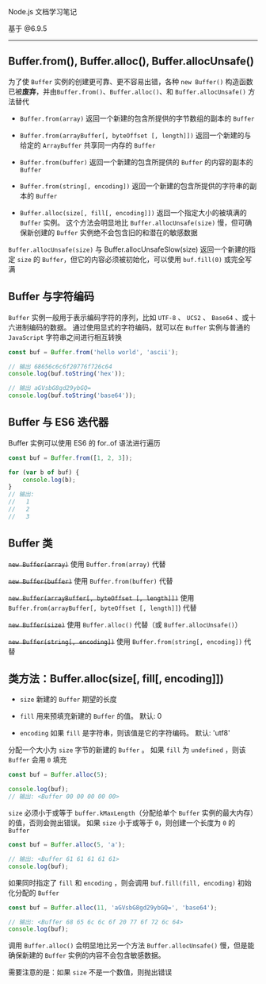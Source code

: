 Node.js 文档学习笔记

基于 @6.9.5

----

## Buffer.from(), Buffer.alloc(), Buffer.allocUnsafe()

为了使 ```Buffer``` 实例的创建更可靠、更不容易出错，各种 ```new Buffer()``` 构造函数已被**废弃**，并由```Buffer.from()```、```Buffer.alloc()```、和 ```Buffer.allocUnsafe()``` 方法替代

* ```Buffer.from(array)``` 返回一个新建的包含所提供的字节数组的副本的 ```Buffer```

* ```Buffer.from(arrayBuffer[, byteOffset [, length]])``` 返回一个新建的与给定的 ```ArrayBuffer``` 共享同一内存的 ```Buffer```

* ```Buffer.from(buffer)``` 返回一个新建的包含所提供的 ```Buffer``` 的内容的副本的 ```Buffer```

* ```Buffer.from(string[, encoding])``` 返回一个新建的包含所提供的字符串的副本的 ```Buffer```

* ```Buffer.alloc(size[, fill[, encoding]])``` 返回一个指定大小的被填满的 ```Buffer``` 实例。 这个方法会明显地比 ```Buffer.allocUnsafe(size)``` 慢，但可确保新创建的 ```Buffer``` 实例绝不会包含旧的和潜在的敏感数据

```Buffer.allocUnsafe(size)``` 与 Buffer.allocUnsafeSlow(size) 返回一个新建的指定 ```size``` 的 ```Buffer```，但它的内容必须被初始化，可以使用 ```buf.fill(0)``` 或完全写满


## Buffer 与字符编码

```Buffer``` 实例一般用于表示编码字符的序列，比如 ```UTF-8``` 、 ```UCS2``` 、 ```Base64``` 、或十六进制编码的数据。 通过使用显式的字符编码，就可以在 ```Buffer``` 实例与普通的 ```JavaScript``` 字符串之间进行相互转换

```js
const buf = Buffer.from('hello world', 'ascii');

// 输出 68656c6c6f20776f726c64
console.log(buf.toString('hex'));

// 输出 aGVsbG8gd29ybGQ=
console.log(buf.toString('base64'));
```


## Buffer 与 ES6 迭代器

Buffer 实例可以使用 ES6 的 for..of 语法进行遍历

```js
const buf = Buffer.from([1, 2, 3]);

for (var b of buf) {
    console.log(b);
}
// 输出:
//   1
//   2
//   3
```

## Buffer 类

~~```new Buffer(array)```~~ 使用 ```Buffer.from(array)``` 代替

~~```new Buffer(buffer)```~~ 使用 ```Buffer.from(buffer)``` 代替

~~```new Buffer(arrayBuffer[, byteOffset [, length]])```~~ 使用 ```Buffer.from(arrayBuffer[, byteOffset [, length]]```) 代替

~~```new Buffer(size)```~~ 使用 ```Buffer.alloc()``` 代替（或 ```Buffer.allocUnsafe()```）

~~```new Buffer(string[, encoding])```~~ 使用 ```Buffer.from(string[, encoding])``` 代替

## 类方法：Buffer.alloc(size[, fill[, encoding]])

* ```size``` 新建的 ```Buffer``` 期望的长度

* ```fill``` 用来预填充新建的 ```Buffer``` 的值。 默认: 0

* ```encoding``` 如果 ```fill``` 是字符串，则该值是它的字符编码。 默认: 'utf8'

分配一个大小为 ```size``` 字节的新建的 ```Buffer``` 。 如果 ```fill``` 为 ```undefined``` ，则该 ```Buffer``` 会用 ```0``` 填充

```js
const buf = Buffer.alloc(5);

console.log(buf);
// 输出: <Buffer 00 00 00 00 00>
```

```size``` 必须小于或等于 ```buffer.kMaxLength```（分配给单个 ```Buffer``` 实例的最大内存） 的值，否则会抛出错误。 如果 ```size``` 小于或等于 ```0```，则创建一个长度为 ```0``` 的 ```Buffer```

```js
const buf = Buffer.alloc(5, 'a');

// 输出: <Buffer 61 61 61 61 61>
console.log(buf);
```

如果同时指定了 ```fill``` 和 ```encoding``` ，则会调用 ```buf.fill(fill, encoding)``` 初始化分配的 ```Buffer``` 

```js
const buf = Buffer.alloc(11, 'aGVsbG8gd29ybGQ=', 'base64');

// 输出: <Buffer 68 65 6c 6c 6f 20 77 6f 72 6c 64>
console.log(buf);
```

调用 ```Buffer.alloc()``` 会明显地比另一个方法 ```Buffer.allocUnsafe()``` 慢，但是能确保新建的 ```Buffer``` 实例的内容不会包含敏感数据。

需要注意的是：如果 ```size``` 不是一个数值，则抛出错误


